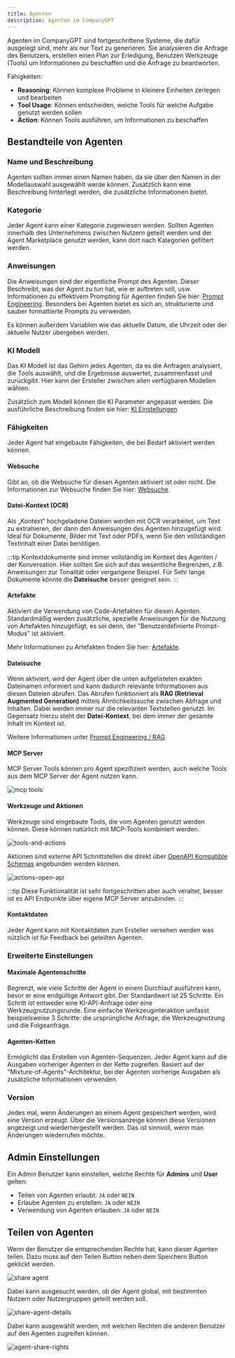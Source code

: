 ```yaml
---
title: Agenten
description: Agenten im CompanyGPT
---
```


Agenten im CompanyGPT sind fortgeschrittene Systeme, die dafür ausgelegt sind, mehr als nur Text zu generieren. Sie analysieren die Anfrage des Benutzers, erstellen einen Plan zur Erledigung, Benutzen Werkzeuge (Tools) um Informationen zu beschaffen und die Anfrage zu beantworten.

Fähigkeiten:
- **Reasoning**: Können komplexe Probleme in kleinere Einheiten zerlegen und bearbeiten
- **Tool Usage**: Können entscheiden, welche Tools für welche Aufgabe genutzt werden sollen
- **Action**: Können Tools ausführen, um Informationen zu beschaffen

## Bestandteile von Agenten

### Name und Beschreibung

Agenten sollten immer einen Namen haben, da sie über den Namen in der Modellauswahl ausgewählt werde können. Zusätzlich kann eine Beschreibung hinterlegt werden, die zusätzliche Informationen bietet.

### Kategorie

Jeder Agent kann einer Kategorie zugewiesen werden. Sollten Agenten innerhalb des Unternehmens zwischen Nutzern geteilt werden und der Agent Marketplace genutzt werden, kann dort nach Kategorien gefiltert werden.

### Anweisungen

Die Anweisungen sind der eigentliche Prompt des Agenten. Dieser Beschreibt, was der Agent zu tun hat, wie er auftreten soll, usw. Informationen zu effektivem Prompting für Agenten finden Sie hier: [Prompt Engineering](../prompt-engineering/uebersicht.md). Besonders bei Agenten bietet es sich an, strukturierte und sauber formattierte Prompts zu verwerden. 

Es können außerdem Variablen wie das aktuelle Datum, die Uhrzeit oder der aktuelle Nutzer übergeben werden.

### KI Modell

Das KI Modell ist das Gehirn jedes Agenten, da es die Anfragen analysiert, die Tools auswählt, und die Ergebnisse auswertet, zusammenfasst und zurückgibt. Hier kann der Ersteller zwischen allen verfügbaren Modellen wählen.

Zusätzlich zum Modell können die KI Parameter angepasst werden. Die ausführliche Beschreibung finden sie hier: [KI Einstellungen](./ki-einstellungen.md)

### Fähigkeiten 

Jeder Agent hat eingebaute Fähigkeiten, die bei Bedarf aktiviert werden können. 

#### Websuche 

Gibt an, ob die Websuche für diesen Agenten aktiviert ist oder nicht. Die Informationen zur Websuche finden Sie hier: [Websuche](./integrationen/websuche.md).

#### Datei-Kontext (OCR)

Als „Kontext“ hochgeladene Dateien werden mit OCR verarbeitet, um Text zu extrahieren, der dann den Anweisungen des Agenten hinzugefügt wird. Ideal für Dokumente, Bilder mit Text oder PDFs, wenn Sie den vollständigen Textinhalt einer Datei benötigen. 

:::tip
Kontextdokumente sind immer vollständig im Kontext des Agenten / der Konversation. Hier sollten Sie sich auf das wesentliche Begrenzen, z.B. Anweisungen zur Tonalität oder vergangene Beispiel. Für Sehr lange Dokumente könnte die **Dateisuche** besser geeignet sein.
:::

#### Artefakte

Aktiviert die Verwendung von Code-Artefakten für diesen Agenten. Standardmäßig werden zusätzliche, spezielle Anweisungen für die Nutzung von Artefakten hinzugefügt, es sei denn, der "Benutzerdefinierte Prompt-Modus" ist aktiviert.

Mehr Informationen zu Artefakten finden Sie hier: [Artefakte](./integrationen/artefakte.md).

#### Dateisuche

Wenn aktiviert, wird der Agent über die unten aufgelisteten exakten Dateinamen informiert und kann dadurch relevante Informationen aus diesen Dateien abrufen. Das Abrufen funktioniert als **RAG (Retrieval Augmented Generation)** mittels Ähnlichkeitssuche zwischen Abfrage und Inhalten. Dabei werden immer nur die relevanten Textstellen genutzt. Im Gegensatz hierzu steht der **Datei-Kontext**, bei dem immer der gesamte Inhalt im Kontext ist.

Weitere Informationen unter [Prompt Engineering / RAG](/prompt-engineering/prompt-techniken/rag)

#### MCP Server 

MCP Server Tools können pro Agent spezifiziert werden, auch welche Tools aus dem MCP Server der Agent nutzen kann.

![mcp tools](mcp-tools.png)

#### Werkzeuge und Aktionen

Werkzeuge sind eingebaute Tools, die vom Agenten genutzt werden können. Diese können natürlich mit MCP-Tools kombiniert werden.

![tools-and-actions](tools-and-actions.png)

Aktionen sind externe API Schnittstellen die direkt über [OpenAPI Kompatible Schemas](https://spec.openapis.org/oas/latest.html) angebunden werden können. 

![actions-open-api](actions-open-api.png)

:::tip
Diese Funktionalität ist sehr fortgeschritten aber auch veraltet, besser ist es API Endpunkte über eigene MCP Server anzubinden.
:::

#### Kontaktdaten

Jeder Agent kann mit Kontaktdaten zum Ersteller versehen werden was nützlich ist für Feedback bei geteilten Agenten.

### Erweiterte Einstellungen

#### Maximale Agentenschritte

Begrenzt, wie viele Schritte der Agent in einem Durchlauf ausführen kann, bevor er eine endgültige Antwort gibt. Der Standardwert ist 25 Schritte. Ein Schritt ist entweder eine KI-API-Anfrage oder eine Werkzeugnutzungsrunde. Eine einfache Werkzeuginteraktion umfasst beispielsweise 3 Schritte: die ursprüngliche Anfrage, die Werkzeugnutzung und die Folgeanfrage.

#### Agenten-Ketten

Ermöglicht das Erstellen von Agenten-Sequenzen. Jeder Agent kann auf die Ausgaben vorheriger Agenten in der Kette zugreifen. Basiert auf der "Mixture-of-Agents"-Architektur, bei der Agenten vorherige Ausgaben als zusätzliche Informationen verwenden.

### Version

Jedes mal, wenn Änderungen an einem Agent gespeichert werden, wird eine Version erzeugt. Über die Versionsanzeige können diese Versionen angezeigt und wiederhergestellt werden. Das ist sinnvoll, wenn man Änderungen wiederrufen möchte.

## Admin Einstellungen

Ein Admin Benutzer kann einstellen, welche Rechte für **Admins** und **User** gelten:

- Teilen von Agenten erlaubt: `JA` oder `NEIN`
- Erlaube Agenten zu erstellen: `JA` oder `NEIN`
- Verwendung von Agenten erlauben: `JA` oder `NEIN`

## Teilen von Agenten

Wenn der Benutzer die entsprechenden Rechte hat, kann dieser Agenten teilen. Dazu muss auf den Teilen Button neben dem Speichern Button geklickt werden.

![share agent](share-agent.png)

Dabei kann ausgesucht werden, ob der Agent global, mit bestimmten Nutzern oder Nutzergruppen geteilt werden soll.

![share-agent-details](share-agent-details.png)

Dabei kann ausgewählt werden, mit welchen Rechten die anderen Benutzer auf den Agenten zugreifen können.

![agent-share-rights](agent-share-rights.png)


